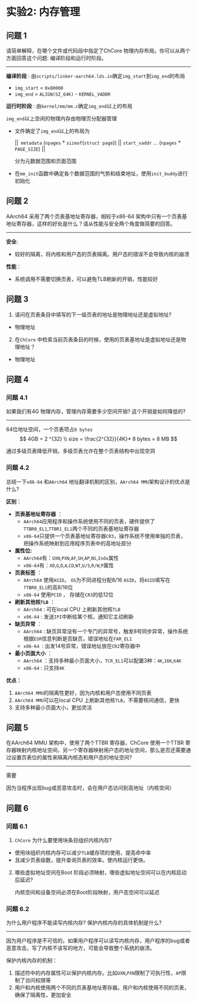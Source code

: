 



# 实验2: 内存管理

## 问题 1

请简单解释，在哪个文件或代码段中指定了ChCore 物理内存布局。你可以从两个方面回答这个问题: 编译阶段和运行时阶段。

------

**编译阶段** : 由`scripts/linker-aarch64.lds.in`确定`img_start`到`img_end`的布局  

* `img_start` = `0x80000`
* `img_end` = `ALIGN(SZ_64K)` - `KERNEL_VADDR`

**运行时阶段** : 由`kernel/mm/mm.c`确定`img_end`以上的布局 

`img_end`以上空闲的物理内存由物理页分配器管理

* 文件确定了`img_end`以上的布局为

  ||` metadata` (`npages` * `sizeof`(`struct page`))  || `start_vaddr` ... (`npages` * `PAGE_SIZE`) ||

  分为元数据范围和页面范围

* 在`mm_init`函数中确定各个数据范围的气势和结束地址，使用`init_buddy`进行初始化



## 问题 2
AArch64 采用了两个页表基地址寄存器，相较于x86-64 架构中只有一个页表基地址寄存器，这样的好处是什么？请从性能与安全两个角度做简要的回答。

------

**安全**: 
 * 较好的隔离，将内核和用户态的页表隔离。用户态的错误不会导致内核的崩溃

**性能**：
* 系统调用不需要切换页表，可以避免TLB刷新的开销，性能较好 



## 问题 3

1. 请问在页表条目中填写的下一级页表的地址是物理地址还是虚拟地址?
* 物理地址
2. 在`ChCore` 中检索当前页表条目的时候，使用的页表基地址是虚拟地址还是物理地址？
* 物理地址



## 问题 4

### 问题 4.1
如果我们有4G 物理内存，管理内存需要多少空间开销? 这个开销是如何降低的?

------

64位地址空间，一个页表项占`8 bytes`
$$
4GB = 2 ^{32} \\
size = \frac{2^{32}}{4K}* 8 bytes = 8 MB
$$


通过多级页表降低开销，多级页表允许在整个页表结构中出现空洞

### 问题 4.2
总结一下`x86-64` 和`AArch64` 地址翻译机制的区别，`AArch64 MMU`架构设计的优点是什么? 

**区别**：

* **页表基地址寄存器** ：
    * `AArch64`应用程序和操作系统使用不同的页表，硬件提供了`TTBR0_EL1`,`TTBR1_EL1`两个不同的页表基地址寄存器
    * `x86-64`只提供一个页表基地址寄存器`CR3`，操作系统不使用单独的页表，把操作系统映射到应用程序页表中的高地址部分
* **属性位:**
    * `AArch64`有：`UXN`,`PXN`,`AF`,`SH`,`AP`,`NS`,`Indx`属性
    * `x86-64`有：`XD`,`G`,`D`,`A`,`CD`,`WT`,`U/S`,`R/W`,`P`属性
* **页表标签** ：
    * `AArch64` 使用`ASID`， `OS`为不同进程分配8/16 `ASID`，将`ASID`填写在`TTBR0_EL1`的高8/16位 
    * `x86-64`  使用`PCID` ， 存储在`CR3`的低12位
* **刷新其他核`TLB`** ：
    * `AArch64` : 可在local CPU 上刷新其他核`TLB`
    * `x86-64` : 发送`IPI`中断给某个核，通知它主动刷新
* **缺页异常** ：
    * `AArch64` : 缺页异常没有一个专门的异常号，触发8号同步异常，操作系统根据`ESR`信息判断是否缺页，错误地址在`FAR_EL1`
    * `x86-64 `: 出发14号异常，错误地址放在`CR2`寄存器中
* **最小页面大小** ：
    * `AArch64` ：支持多种最小页面大小，`TCR_EL1`可以配置3种：`4K`,`16K`,`64K`
    * `x86-64` : 只支持`4K`



**优点：**

1. `AArch64 MMU`的隔离性更好，因为内核和用户态使用不同页表
2. `AArch64 MMU`可以在local CPU 上刷新其他核`TLB`，不需要核间通信，更快
3. 支持多种最小页面大小，更加灵活




## 问题 5
在AArch64 MMU 架构中，使用了两个TTBR 寄存器，ChCore 使用一个TTBR 寄存器映射内核地址空间，另一个寄存器映射用户态的地址空间，那么是否还需要通过设置页表位的属性来隔离内核态和用户态的地址空间?

------

需要

因为当程序出现bug或恶意攻击时，会在用户态访问到高地址（内核空间）



## 问题 6
### 问题 6.1
1. `ChCore` 为什么要使用块条目组织内核内存?
* 使用块组织内核内存可以减少`TLB`缓存项的使用，提高命中率
* 且减少页表级数，提升查询页表的效率。使内核运行更快。
2. 哪些虚拟地址空间在Boot 阶段必须映射，哪些虚拟地址空间可以在内核启动后延迟?

   内核空间和设备空间必须在Boot阶段映射，用户态空间可以延迟

   

### 问题 6.2

为什么用户程序不能读写内核内存? 保护内核内存的具体机制是什么?

------

因为用户程序是不可信的。如果用户程序可以读写内核内存，用户程序的bug或者恶意攻击，写了内核不该写的地方，可能会导致整个系统的崩溃。

保护内核内存的机制：

1. 描述符中的内存属性可以保护内核内存。比如`UXN`,`PXN`限制了可执行性，`AP`限制了访问权限等
2. 用户和内核使用两个不同的页表基地址寄存器。用户和内核使用不同的页表，确保了隔离性，更加安全

